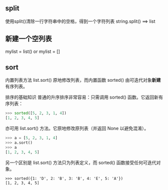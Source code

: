 ## split
使用split()清除一行字符串中的空格，得到一个字符列表
string.split() ==> list

## 新建一个空列表
mylist = list()
or
mylist = []


## sort
内置列表方法 list.sort() 原地修改列表，而内置函数 sorted() 由可迭代对象**新建**有序列表。

排序的基础知识
普通的升序排序非常容易：只需调用 sorted() 函数。它返回新有序列表：

```python
>>> sorted([5, 2, 3, 1, 4])
[1, 2, 3, 4, 5]
```

亦可用 list.sort() 方法。它原地修改原列表（并返回 None 以避免混淆）。
```python
>>> a = [5, 2, 3, 1, 4]
>>> a.sort()
>>> a
[1, 2, 3, 4, 5]
```
另一个区别是 list.sort() 方法只为列表定义，而 sorted() 函数接受任何可迭代对象。

```
>>> sorted({1: 'D', 2: 'B', 3: 'B', 4: 'E', 5: 'A'})
[1, 2, 3, 4, 5]
```

